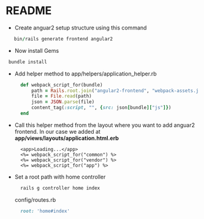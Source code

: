 # README

* Create anguar2 setup structure using this command 

 ```ruby
    bin/rails generate frontend angular2
 ```

* Now install Gems
 
 ```ruby
  bundle install
 ```
 

* Add helper method to app/helpers/application_helper.rb
  ```ruby
    def webpack_script_for(bundle)
	    path = Rails.root.join("angular2-frontend", "webpack-assets.json")
	    file = File.read(path)
	    json = JSON.parse(file)
	    content_tag(:script, "", {src: json[bundle]["js"]})
    end
  ```

* Call this helper method from the layout where you want to add anguar2 frontend. In our case we added at **app/views/layouts/application.html.erb**
  ```erb
    <app>Loading...</app>
    <%= webpack_script_for("common") %>
    <%= webpack_script_for("vendor") %>
    <%= webpack_script_for("app") %>
  ```

* Set a root path with home controller

  ```ruby
    rails g controller home index
  ```  

 	config/routes.rb
   ```ruby
     root: 'home#index'
   ```
